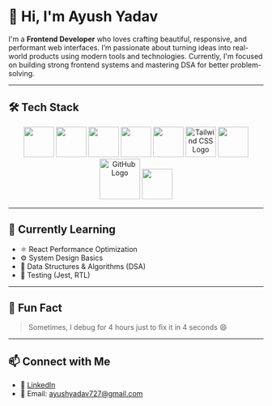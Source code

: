 
# 👋 Hi, I'm Ayush Yadav

I'm a **Frontend Developer** who loves crafting beautiful, responsive, and performant web interfaces. I’m passionate about turning ideas into real-world products using modern tools and technologies. Currently, I'm focused on building strong frontend systems and mastering DSA for better problem-solving.

---


## 🛠️  Tech Stack

<p align="center" size=100>
  <img src="https://cdn.jsdelivr.net/gh/devicons/devicon/icons/html5/html5-original.svg" height="60" />
  <img src="https://cdn.jsdelivr.net/gh/devicons/devicon/icons/css3/css3-original.svg" height="60" />
  <img src="https://cdn.jsdelivr.net/gh/devicons/devicon/icons/javascript/javascript-original.svg" height="60" />
  <img src="https://cdn.jsdelivr.net/gh/devicons/devicon/icons/typescript/typescript-original.svg" height="60" />
  <img src="https://cdn.jsdelivr.net/gh/devicons/devicon/icons/react/react-original.svg" height="60" />
  <img src="https://www.vectorlogo.zone/logos/tailwindcss/tailwindcss-icon.svg" height="60" alt="Tailwind CSS Logo" />



  <img src="https://cdn.jsdelivr.net/gh/devicons/devicon/icons/git/git-original.svg" height="60" />
  

<img src="https://img.shields.io/badge/GitHub-181717?style=flat-square&logo=github" height="80" alt="GitHub Logo" />

  <img src="https://cdn.jsdelivr.net/gh/devicons/devicon/icons/vscode/vscode-original.svg" height="60" />
</p>

---





## 🧠 Currently Learning

- ⚛️ React Performance Optimization
- ⚙️ System Design Basics
- 🧮 Data Structures & Algorithms (DSA)
- 🧪 Testing (Jest, RTL)

---

## 💬 Fun Fact

> Sometimes, I debug for 4 hours just to fix it in 4 seconds 😄

---

## 📫 Connect with Me

- 🔗 [LinkedIn](https://www.linkedin.com/in/ayush-yadav-5b95681a2)
- 📧 Email: ayushyadav727@gmail.com

